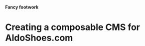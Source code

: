 <!-- Rangle.io logo indicator should use H4 -->
#### Fancy footwork

<!-- Only one H1 should be used per slide -->
# Creating a composable CMS for AldoShoes.com
